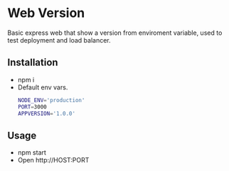 # Web Version
Basic express web that show a version from enviroment variable, used to test deployment and load balancer.

## Installation
- npm i
- Default env vars.
    ```bash
    NODE_ENV='production'  
    PORT=3000
    APPVERSION='1.0.0'

## Usage
- npm start
- Open http://HOST:PORT
